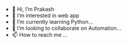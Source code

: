 - 👋 Hi, I’m Prakash
- 👀 I’m interested in web app
- 🌱 I’m currently learning Python...
- 💞️ I’m looking to collaborate on Automation...
- 📫 How to reach me ...

<!---
Shresthaprakash75/Shresthaprakash75 is a ✨ special ✨ repository because its `README.md` (this file) appears on your GitHub profile.
You can click the Preview link to take a look at your changes.
--->
